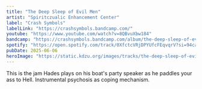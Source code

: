 ```yaml
---
title: "The Deep Sleep of Evil Men"
artist: "Spiritczualic Enhancement Center"
label: "Crash Symbols"
labelLink: "https://crashsymbols.bandcamp.com/"
youtube: "https://www.youtube.com/watch?v=8QBvuXbw184"
bandcamp: "https://crashsymbols.bandcamp.com/album/the-deep-sleep-of-evil-men"
spotify: "https://open.spotify.com/track/0XfctcVRjDPYUfcFEqvqrV?si=94caa9f330da418c"
pubDate: 2025-06-06
heroImage: "https://static.kdzu.org/images/tracks/the-deep-sleep-of-evil-men.jpg"
--- 
```

This is the jam Hades plays on his boat's party speaker as he paddles your ass to Hell. Instrumental psychosis as coping mechanism.
